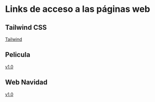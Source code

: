 # Links de acceso a las páginas web

## Tailwind CSS
[Tailwind](http://sempereluismi.github.io/tailwindcss)

## Pelicula

[v1.0](https://sempereluismi.github.io/pelicula/v1.0/)

## Web Navidad

[v1.0](https://sempereluismi.github.io/navidad/)
